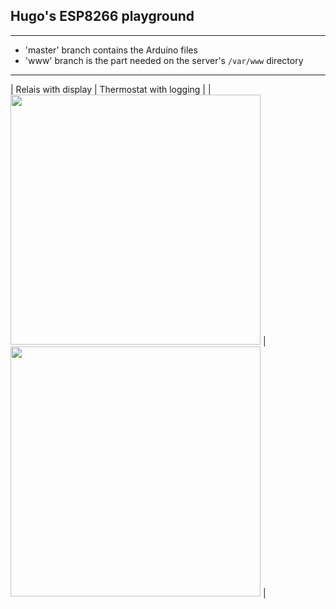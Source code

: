 ## Hugo's ESP8266 playground

---

- 'master' branch contains the Arduino files
- 'www' branch is the part needed on the server's `/var/www` directory

---

| Relais with display | Thermostat with logging |
| <img src="https://raw.githubusercontent.com/netphantm/Arduino/master/relais_display/pics/pic-01.png" width="400px"> | <img src="https://github.com/netphantm/Arduino/raw/master/thermostat/pics/header.png" width="400px"> |
